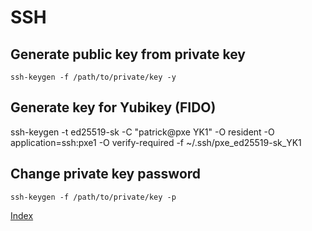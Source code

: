 # SSH

## Generate public key from private key

`ssh-keygen -f /path/to/private/key -y`

## Generate key for Yubikey (FIDO)

ssh-keygen -t ed25519-sk -C "patrick@pxe YK1" -O resident -O application=ssh:pxe1 -O verify-required -f ~/.ssh/pxe_ed25519-sk_YK1

## Change private key password

`ssh-keygen -f /path/to/private/key -p`

[Index](index.md)
